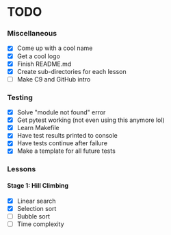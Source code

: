 # TODO

### Miscellaneous
- [x] Come up with a cool name
- [x] Get a cool logo
- [x] Finish README.md
- [x] Create sub-directories for each lesson
- [ ] Make C9 and GitHub intro

### Testing
- [x] Solve "module not found" error
- [x] Get pytest working (not even using this anymore lol)
- [x] Learn Makefile
- [x] Have test results printed to console
- [x] Have tests continue after failure
- [x] Make a template for all future tests

### Lessons
#### Stage 1: Hill Climbing
- [x] Linear search
- [X] Selection sort
- [ ] Bubble sort
- [ ] Time complexity
